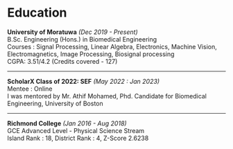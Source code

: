 # Education

**University of Moratuwa**   _(Dec 2019 - Present)_  
B.Sc. Engineering (Hons.) in Biomedical Engineering\
Courses : Signal Processing, Linear Algebra, Electronics, Machine Vision, Electromagnetics, Image Processing, Biosignal processing\
CGPA: 3.51/4.2 (Credits covered - 127)

---

**ScholarX Class of 2022: SEF**   _(May 2022 : Jan 2023)_  
Mentee : Online\
I was mentored by Mr. Athif Mohamed, Phd. Candidate for Biomedical Engineering,
University of Boston


---

**Richmond College**   _(Jan 2016 - Aug 2018)_  
GCE Advanced Level - Physical Science Stream\
Island Rank : 18, District Rank : 4, Z-Score 2.6238
